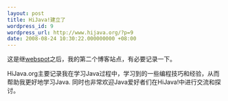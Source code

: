 ```yaml
---
layout: post
title: HiJava!建立了
wordpress_id: 9
wordpress_url: http://www.hijava.org/?p=9
date: 2008-08-24 10:30:22.000000000 +08:00
---
```

这是继<a href="http://www.webspot.net.cn" target="_blank">webspot</a>之后，我的第二个博客站点，有必要记录一下。

HiJava.org主要记录我在学习Java过程中，学习到的一些编程技巧和经验，从而帮助我更好地学习Java. 同时也非常欢迎Java爱好者们在HiJava!中进行交流和探讨。
